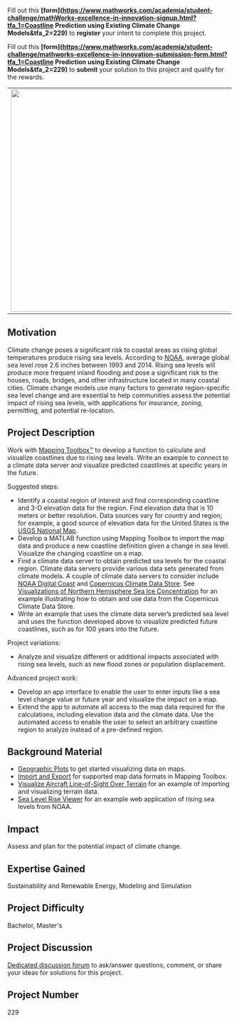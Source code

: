 Fill out this <strong>[form](https://www.mathworks.com/academia/student-challenge/mathWorks-excellence-in-innovation-signup.html?tfa_1=Coastline Prediction using Existing Climate Change Models&tfa_2=229)</strong> to **register** your intent to complete this project.

Fill out this <strong>[form](https://www.mathworks.com/academia/student-challenge/mathworks-excellence-in-innovation-submission-form.html?tfa_1=Coastline Prediction using Existing Climate Change Models&tfa_2=229)</strong> to **submit** your solution to this project and qualify for the rewards.

<table>
<td><img src="https://gist.githubusercontent.com/robertogl/e0115dc303472a9cfd52bbbc8edb7665/raw/coastline.jpg"  width=500 /></td>
<td><p><h1>Coastline Prediction using Existing Climate Change Models</h1></p>
<p> </p>
</table>

## Motivation

Climate change poses a significant risk to coastal areas as rising global temperatures produce rising sea levels. 
According to [NOAA]( https&#58;//oceanservice.noaa.gov/facts/sealevel.html), average global sea level rose 2.6 inches between 1993 and 2014. 
Rising sea levels will produce more frequent inland flooding and pose a significant risk to the houses, roads, bridges, and other infrastructure located in many coastal cities. 
Climate change models use many factors to generate region-specific sea level change and are essential to help communities assess the potential impact of rising sea levels, with applications for insurance, zoning, permitting, and potential re-location.

## Project Description

Work with [Mapping Toolbox™](https://www.mathworks.com/products/mapping.html) to develop a function to calculate and visualize coastlines due to rising sea levels. Write an example to connect to a climate data server and visualize predicted coastlines at specific years in the future.

Suggested steps:
- Identify a coastal region of interest and find corresponding coastline and 3-D elevation data for the region. Find elevation data that is 10 meters or better resolution. Data sources vary for country and region; for example, a good source of elevation data for the United States is the [USGS National Map](https://apps.nationalmap.gov/).
- Develop a MATLAB function using Mapping Toolbox to import the map data and produce a new coastline definition given a change in sea level. Visualize the changing coastline on a map.
- Find a climate data server to obtain predicted sea levels for the coastal region. Climate data servers provide various data sets generated from climate models. A couple of climate data servers to consider include [NOAA Digital Coast]( https://coast.noaa.gov/digitalcoast/) and [Copernicus Climate Data Store](https://cds.climate.copernicus.eu/). See [Visualizations of Northern Hemisphere Sea Ice Concentration]( https://www.mathworks.com/matlabcentral/fileexchange/77542-visualizations-of-northern-hemisphere-sea-ice-concentration) for an example illustrating how to obtain and use data from the Copernicus Climate Data Store.
- Write an example that uses the climate data server’s predicted sea level and uses the function developed above to visualize predicted future coastlines, such as for 100 years into the future.

Project variations:
- Analyze and visualize different or additional impacts associated with rising sea levels, such as new flood zones or population displacement.

Advanced project work:
- Develop an app interface to enable the user to enter inputs like a sea level change value or future year and visualize the impact on a map.
- Extend the app to automate all access to the map data required for the calculations, including elevation data and the climate data. Use the automated access to enable the user to select an arbitrary coastline region to analyze instead of a pre-defined region.

## Background Material

- [Geographic Plots](https://www.mathworks.com/help/matlab/geographic-plots.html) to get started visualizing data on maps.
- [Import and Export](https://www.mathworks.com/help/map/file-import-and-export.html) for supported map data formats in Mapping Toolbox.
- [Visualize Aircraft Line-of-Sight Over Terrain](https://www.mathworks.com/help/map/visualize-aircraft-line-of-sight-over-terrain.html) for an example of importing and visualizing terrain data.
- [Sea Level Rise Viewer](https://coast.noaa.gov/digitalcoast/tools/slr.html) for an example web application of rising sea levels from NOAA.


## Impact

Assess and plan for the potential impact of climate change.

## Expertise Gained 

Sustainability and Renewable Energy, Modeling and Simulation


## Project Difficulty

Bachelor, Master's

## Project Discussion

[Dedicated discussion forum](https://github.com/mathworks/MathWorks-Excellence-in-Innovation/discussions/60) to ask/answer questions, comment, or share your ideas for solutions for this project.

## Project Number

229
